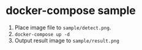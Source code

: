 # docker-compose sample

1. Place image file to `sample/detect.png`.
2. `docker-compose up -d`
3. Output result image to `sample/result.png`
